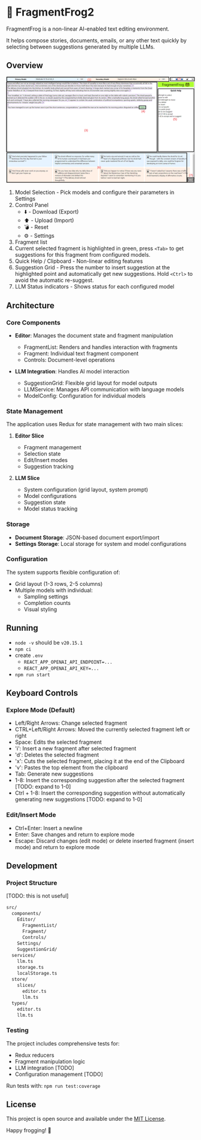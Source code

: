 # 🐸 FragmentFrog2

FragmentFrog is a non-linear AI-enabled text editing environment.

It helps compose stories, documents, emails, or any other text quickly by selecting between suggestions generated by multiple LLMs.

## Overview

![FragmentFrog screenshot of explore mode](doc/fragmentfrog-annotated.png "FragmentFrog screenshot of explore mode")

1. Model Selection - Pick models and configure their parameters in Settings
2. Control Panel
   - ⬇️ - Download (Export)
   - ⬆️ - Upload (Import)
   - 💣 - Reset
   - ⚙️ - Settings
3. Fragment list
4. Current selected fragment is highlighted in green, press `<Tab>` to get suggestions for this fragment from configured models.
5. Quick Help / Clipboard - Non-linear editing features
6. Suggestion Grid - Press the number to insert suggestion at the highlighted point and automatically get new suggestions. Hold `<Ctrl>` to avoid the automatic re-suggest.
7. LLM Status indicators - Shows status for each configured model

## Architecture

### Core Components

- **Editor**: Manages the document state and fragment manipulation
  - FragmentList: Renders and handles interaction with fragments
  - Fragment: Individual text fragment component
  - Controls: Document-level operations

- **LLM Integration**: Handles AI model interaction
  - SuggestionGrid: Flexible grid layout for model outputs
  - LLMService: Manages API communication with language models
  - ModelConfig: Configuration for individual models

### State Management

The application uses Redux for state management with two main slices:

1. **Editor Slice**
   - Fragment management
   - Selection state
   - Edit/Insert modes
   - Suggestion tracking

2. **LLM Slice**
   - System configuration (grid layout, system prompt)
   - Model configurations
   - Suggestion state
   - Model status tracking

### Storage

- **Document Storage**: JSON-based document export/import
- **Settings Storage**: Local storage for system and model configurations

### Configuration

The system supports flexible configuration of:
- Grid layout (1-3 rows, 2-5 columns)
- Multiple models with individual:
  - Sampling settings
  - Completion counts
  - Visual styling

## Running

- `node -v` should be `v20.15.1`
- `npm ci`
- create `.env`
    - `REACT_APP_OPENAI_API_ENDPOINT=...`
    - `REACT_APP_OPENAI_API_KEY=...`
- `npm run start`

## Keyboard Controls

### Explore Mode (Default)
- Left/Right Arrows: Change selected fragment
- CTRL+Left/Right Arrows: Moved the currently selected fragment left or right
- Space: Edits the selected fragment
- 'i': Insert a new fragment after selected fragment
- 'd': Deletes the selected fragment
- 'x': Cuts the selected fragment, placing it at the end of the Clipboard
- 'v': Pastes the top element from the clipboard
- Tab: Generate new suggestions
- 1-8: Insert the corresponding suggestion after the selected fragment [TODO: expand to 1-0]
- Ctrl + 1-8: Insert the corresponding suggestion without automatically generating new suggestions [TODO: expand to 1-0]

### Edit/Insert Mode
- Ctrl+Enter: Insert a newline
- Enter: Save changes and return to explore mode
- Escape: Discard changes (edit mode) or delete inserted fragment (insert mode) and return to explore mode

## Development

### Project Structure

[TODO: this is not useful]

```
src/
  components/
    Editor/
      FragmentList/
      Fragment/
      Controls/
    Settings/
    SuggestionGrid/
  services/
    llm.ts
    storage.ts
    localStorage.ts
  store/
    slices/
      editor.ts
      llm.ts
  types/
    editor.ts
    llm.ts
```

### Testing
The project includes comprehensive tests for:
- Redux reducers
- Fragment manipulation logic
- LLM integration [TODO]
- Configuration management [TODO]

Run tests with: `npm run test:coverage`

## License

This project is open source and available under the [MIT License](LICENSE).

Happy frogging! 🐸